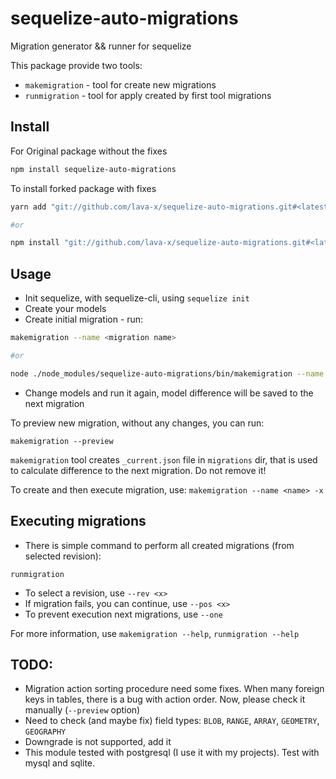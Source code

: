 # sequelize-auto-migrations

Migration generator &amp;&amp; runner for sequelize

This package provide two tools:

- `makemigration` - tool for create new migrations
- `runmigration` - tool for apply created by first tool migrations

## Install

For Original package without the fixes

```bash
npm install sequelize-auto-migrations
```

To install forked package with fixes

```bash
yarn add "git://github.com/lava-x/sequelize-auto-migrations.git#<latest-commit>"

#or

npm install "git://github.com/lava-x/sequelize-auto-migrations.git#<latest-commit>"
```

## Usage

- Init sequelize, with sequelize-cli, using `sequelize init`
- Create your models
- Create initial migration - run:

```bash
makemigration --name <migration name>

#or

node ./node_modules/sequelize-auto-migrations/bin/makemigration --name <migration name>
```

- Change models and run it again, model difference will be saved to the next migration

To preview new migration, without any changes, you can run:

`makemigration --preview`

`makemigration` tool creates `_current.json` file in `migrations` dir, that is used to calculate difference to the next migration. Do not remove it!

To create and then execute migration, use:
`makemigration --name <name> -x`

## Executing migrations

- There is simple command to perform all created migrations (from selected revision):

`runmigration`

- To select a revision, use `--rev <x>`
- If migration fails, you can continue, use `--pos <x>`
- To prevent execution next migrations, use `--one`

For more information, use `makemigration --help`, `runmigration --help`

## TODO:

- Migration action sorting procedure need some fixes. When many foreign keys in tables, there is a bug with action order. Now, please check it manually (`--preview` option)
- Need to check (and maybe fix) field types: `BLOB`, `RANGE`, `ARRAY`, `GEOMETRY`, `GEOGRAPHY`
- Downgrade is not supported, add it
- This module tested with postgresql (I use it with my projects). Test with mysql and sqlite.
